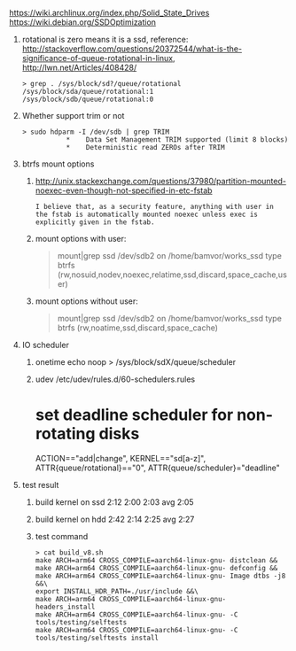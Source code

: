 
<https://wiki.archlinux.org/index.php/Solid_State_Drives>
<https://wiki.debian.org/SSDOptimization>

1.  rotational is zero means it is a ssd, reference: <http://stackoverflow.com/questions/20372544/what-is-the-significance-of-queue-rotational-in-linux>, <http://lwn.net/Articles/408428/>
    ```
    > grep . /sys/block/sd?/queue/rotational
    /sys/block/sda/queue/rotational:1
    /sys/block/sdb/queue/rotational:0
    ```

1.  Whether support trim or not
    ```
    > sudo hdparm -I /dev/sdb | grep TRIM
               *    Data Set Management TRIM supported (limit 8 blocks)
               *    Deterministic read ZEROs after TRIM
    ```

1.  btrfs mount options

    1.  http://unix.stackexchange.com/questions/37980/partition-mounted-noexec-even-though-not-specified-in-etc-fstab
        ```
        I believe that, as a security feature, anything with user in the fstab is automatically mounted noexec unless exec is explicitly given in the fstab.
        ```
    2.  mount options with user:
        > mount|grep ssd
        /dev/sdb2 on /home/bamvor/works_ssd type btrfs (rw,nosuid,nodev,noexec,relatime,ssd,discard,space_cache,user)
    3.  mount options without user:
        > mount|grep ssd
        /dev/sdb2 on /home/bamvor/works_ssd type btrfs (rw,noatime,ssd,discard,space_cache)

1.  IO scheduler
    1.  onetime
        echo noop > /sys/block/sdX/queue/scheduler

    2.  udev
        /etc/udev/rules.d/60-schedulers.rules
        # set deadline scheduler for non-rotating disks
        ACTION=="add|change", KERNEL=="sd[a-z]", ATTR{queue/rotational}=="0", ATTR{queue/scheduler}="deadline"

1.  test result
    1.  build kernel on ssd
        2:12 2:00 2:03 avg 2:05
    2.  build kernel on hdd
        2:42 2:14 2:25 avg 2:27

    3.  test command
        ```
        > cat build_v8.sh
        make ARCH=arm64 CROSS_COMPILE=aarch64-linux-gnu- distclean &&
        make ARCH=arm64 CROSS_COMPILE=aarch64-linux-gnu- defconfig &&
        make ARCH=arm64 CROSS_COMPILE=aarch64-linux-gnu- Image dtbs -j8 &&\
        export INSTALL_HDR_PATH=./usr/include &&\
        make ARCH=arm64 CROSS_COMPILE=aarch64-linux-gnu- headers_install
        make ARCH=arm64 CROSS_COMPILE=aarch64-linux-gnu- -C tools/testing/selftests
        make ARCH=arm64 CROSS_COMPILE=aarch64-linux-gnu- -C tools/testing/selftests install
        ```


